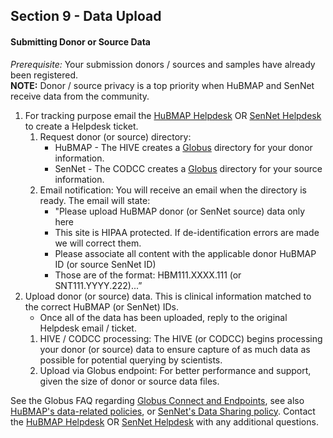 ## Section 9 - Data Upload

#### Submitting Donor or Source Data

_Prerequisite:_ Your submission donors / sources and samples have already been registered. <br> **NOTE:** Donor / source privacy is a top priority when HuBMAP and SenNet receive data from the community.

1. For tracking purpose email the <a href="mailto:help@hubmapconsortium.org">HuBMAP Helpdesk</a> OR <a href="mailto:help@sennetconsortium.org">SenNet Helpdesk</a> to create a Helpdesk ticket.
   1. Request donor (or source) directory:
      - HuBMAP - The HIVE creates a <a href="https://app.globus.org/groups">Globus</a> directory for your donor information.
      - SenNet - The CODCC creates a <a href="https://app.globus.org/groups">Globus</a> directory for your source information.
    2. Email notification: You will receive an email when the directory is ready. The email will state:
         - "Please upload HuBMAP donor (or SenNet source) data only here 
         - This site is HIPAA protected. If de-identification errors are made we will correct them.
         - Please associate all content with the applicable donor HuBMAP ID (or source SenNet ID)
         - Those are of the format: HBM111.XXXX.111 (or SNT111.YYYY.222)...”
  2. Upload donor (or source) data. This is clinical information matched to the correct HuBMAP (or SenNet) IDs.
      - Once all of the data has been uploaded, reply to the original Helpdesk email / ticket.
     1. HIVE / CODCC processing: The HIVE (or CODCC) begins processing your donor (or source) data to ensure capture of as much data as possible for potential querying by scientists.
     2. Upload via Globus endpoint: For better performance and support, given the size of donor or source data files. 

See the Globus FAQ regarding <a href="https://docs.globus.org/faq/globus-connect-endpoints/"> Globus Connect and Endpoints</a>, see also <a href="https://hubmapconsortium.org/policies/"> HuBMAP's data-related policies</a>, or <a href="https://sennetconsortium.org/external-data-use/"> SenNet's Data Sharing policy</a>. Contact the <a href="mailto:help@hubmapconsortium.org">HuBMAP Helpdesk</a> OR <a href="mailto:help@sennetconsortium.org">SenNet Helpdesk</a> with any additional questions.
